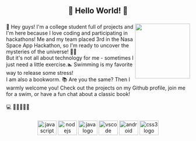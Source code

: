 <h2 align="center">🌟 Hello World! 🌟</h2>

###

<img align="right" height="150" src="https://i.imgflip.com/65efzo.gif"  />

###

<p align="left">👋 Hey guys! I'm a college student full of projects and I'm here because I love coding and participating in hackathons! Me and my team placed 3rd in the Nasa Space App Hackathon, so I'm ready to uncover the mysteries of the universe! 🚀🚀<br> But it's not all about technology for me - sometimes I just need a little exercise.🏊 Swimming is my favorite way to release some stress! <br>I am also a bookworm. 📚 Are you the same? Then I warmly welcome you! Check out the projects on my Github profile, join me for a swim, or have a fun chat about a classic book!<br><br>💻 💪👻🎉👩‍💻</p>



###

<div align="center">
  <img src="https://cdn.jsdelivr.net/gh/devicons/devicon/icons/javascript/javascript-original.svg" height="40" width="52" alt="javascript logo"  />
  <img src="https://cdn.jsdelivr.net/gh/devicons/devicon/icons/nodejs/nodejs-original.svg" height="40" width="52" alt="nodejs logo"  />
  <img src="https://cdn.jsdelivr.net/gh/devicons/devicon/icons/java/java-original.svg" height="40" width="52" alt="java logo"  />
  <img src="https://cdn.jsdelivr.net/gh/devicons/devicon/icons/vscode/vscode-original.svg" height="40" width="52" alt="vscode logo"  />
  <img src="https://cdn.jsdelivr.net/gh/devicons/devicon/icons/android/android-original.svg" height="40" width="52" alt="android logo"  />
  <img src="https://cdn.jsdelivr.net/gh/devicons/devicon/icons/css3/css3-original.svg" height="40" width="52" alt="css3 logo"  />
</div>

###
